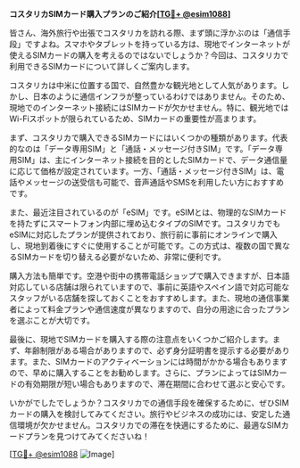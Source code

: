 **コスタリカSIMカード購入プランのご紹介[[TG💪+ @esim1088](https://t.me/s/esim1088)]**

皆さん、海外旅行や出張でコスタリカを訪れる際、まず頭に浮かぶのは「通信手段」ですよね。スマホやタブレットを持っている方は、現地でインターネットが使えるSIMカードの購入を考えるのではないでしょうか？今回は、コスタリカで利用できるSIMカードについて詳しくご案内します。

コスタリカは中米に位置する国で、自然豊かな観光地として人気があります。しかし、日本のように通信インフラが整っているわけではありません。そのため、現地でのインターネット接続にはSIMカードが欠かせません。特に、観光地ではWi-Fiスポットが限られているため、SIMカードの重要性が高まります。

まず、コスタリカで購入できるSIMカードにはいくつかの種類があります。代表的なのは「データ専用SIM」と「通話・メッセージ付きSIM」です。「データ専用SIM」は、主にインターネット接続を目的としたSIMカードで、データ通信量に応じて価格が設定されています。一方、「通話・メッセージ付きSIM」は、電話やメッセージの送受信も可能で、音声通話やSMSを利用したい方におすすめです。

また、最近注目されているのが「eSIM」です。eSIMとは、物理的なSIMカードを持たずにスマートフォン内部に埋め込むタイプのSIMです。コスタリカでもeSIMに対応したプランが提供されており、旅行前に事前にオンラインで購入し、現地到着後にすぐに使用することが可能です。この方式は、複数の国で異なるSIMカードを切り替える必要がないため、非常に便利です。

購入方法も簡単です。空港や街中の携帯電話ショップで購入できますが、日本語対応している店舗は限られていますので、事前に英語やスペイン語で対応可能なスタッフがいる店舗を探しておくことをおすすめします。また、現地の通信事業者によって料金プランや通信速度が異なりますので、自分の用途に合ったプランを選ぶことが大切です。

最後に、現地でSIMカードを購入する際の注意点をいくつかご紹介します。まず、年齢制限がある場合がありますので、必ず身分証明書を提示する必要があります。また、SIMカードのアクティベーションには時間がかかる場合もありますので、早めに購入することをお勧めします。さらに、プランによってはSIMカードの有効期限が短い場合もありますので、滞在期間に合わせて選ぶと安心です。

いかがでしたでしょうか？コスタリカでの通信手段を確保するために、ぜひSIMカードの購入を検討してみてください。旅行やビジネスの成功には、安定した通信環境が欠かせません。コスタリカでの滞在を快適にするために、最適なSIMカードプランを見つけてみてくださいね！

[[TG💪+ @esim1088](https://t.me/s/esim1088) ![Image](https://i.postimg.cc/Y0z9fWf4/image.png)]
